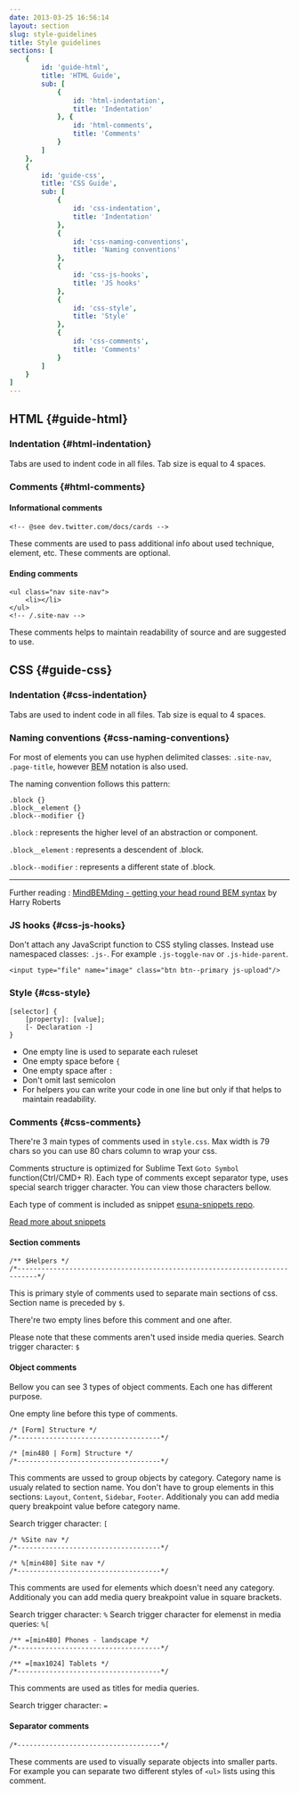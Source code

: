 ```yaml
---
date: 2013-03-25 16:56:14
layout: section
slug: style-guidelines
title: Style guidelines
sections: [
	{
		id: 'guide-html',
		title: 'HTML Guide',
		sub: [
			{
				id: 'html-indentation',
				title: 'Indentation'
			}, {
				id: 'html-comments',
				title: 'Comments'
			}
		]
	},
	{
		id: 'guide-css',
		title: 'CSS Guide',
		sub: [
			{
				id: 'css-indentation',
				title: 'Indentation'
			},
			{
				id: 'css-naming-conventions',
				title: 'Naming conventions'
			},
			{
				id: 'css-js-hooks',
				title: 'JS hooks'
			},
			{
				id: 'css-style',
				title: 'Style'
			},
			{
				id: 'css-comments',
				title: 'Comments'
			}
		]
	}
]
---
```


## HTML {#guide-html}

### Indentation {#html-indentation}

Tabs are used to indent code in all files. Tab size is equal to 4 spaces.

### Comments {#html-comments}

#### Informational comments

	<!-- @see dev.twitter.com/docs/cards -->

These comments are used to pass additional info about used technique, element, etc. These comments are optional.

#### Ending comments

	<ul class="nav site-nav">
		<li></li>
	</ul>
	<!-- /.site-nav -->

These comments helps to maintain readability of source and are suggested to use.

## CSS {#guide-css}

### Indentation {#css-indentation}

Tabs are used to indent code in all files. Tab size is equal to 4 spaces.

### Naming conventions {#css-naming-conventions}

For most of elements you can use hyphen delimited classes: `.site-nav`, `.page-title`, however <abbr title="Block, Element, Modifier">BEM</abbr> notation is also used.


The naming convention follows this pattern:

	.block {}
	.block__element {}
	.block--modifier {}

`.block`
: represents the higher level of an abstraction or component.

`.block__element`
: represents a descendent of .block.

`.block--modifier`
: represents a different state of .block.

---

Further reading
: [MindBEMding - getting your head round BEM syntax](http://csswizardry.com/2013/01/mindbemding-getting-your-head-round-bem-syntax) by Harry Roberts

### JS hooks {#css-js-hooks}

Don't attach any JavaScript function to CSS styling classes. Instead use namespaced classes: `.js-`. For example `.js-toggle-nav` or `.js-hide-parent`.

	<input type="file" name="image" class="btn btn--primary js-upload"/>

### Style {#css-style}

	[selector] {
	    [property]: [value];
	    [- Declaration -]
	}

* One empty line is used to separate each ruleset
* One empty space before `{`
* One empty space after `:`
* Don't omit last semicolon
* For helpers you can write your code in one line but only if that helps to maintain readability.

### Comments {#css-comments}

There're 3 main types of comments used in `style.css`. Max width is 79 chars so you can use 80 chars column to wrap your css.

Comments structure is optimized for Sublime Text `Goto Symbol` function(Ctrl/CMD+ R). Each type of comments except separator type, uses special search trigger character. You can view those characters bellow.

Each type of comment is included as snippet <a href="http://github.com/Idered/esuna-snippets">esuna-snippets repo</a>.

<a href="#snippets">Read more about snippets</a>

#### Section comments

	/** $Helpers */
	/*---------------------------------------------------------------------------*/

This is primary style of comments used to separate main sections of css. Section name is preceded by `$`.

There're two empty lines before this comment and one after.

Please note that these comments aren't used inside media queries.
Search trigger character: `$`

#### Object comments

Bellow you can see 3 types of object comments. Each one has different purpose.

One empty line before this type of comments.

	/* [Form] Structure */
	/*------------------------------------*/

	/* [min480 | Form] Structure */
	/*------------------------------------*/

This comments are ussed to group objects by category. Category name is usualy related to section name. You don't have to group elements in this sections: `Layout`, `Content`, `Sidebar`, `Footer`. Additionaly you can add media query breakpoint value before category name.

Search trigger character: `[`

	/* %Site nav */
	/*------------------------------------*/

	/* %[min480] Site nav */
	/*------------------------------------*/

This comments are used for elements which doesn't need any category. Additionaly you can add media query breakpoint value in square brackets.

Search trigger character: `%`
Search trigger character for elemenst in media queries: `%[`

	/** =[min480] Phones - landscape */
	/*------------------------------------*/

	/** =[max1024] Tablets */
	/*------------------------------------*/

This comments are used as titles for media  queries.

Search trigger character: `=`

#### Separator comments


	/*------------------------------------*/

These comments are used to visually separate objects into smaller parts. For example you can separate two different styles of `<ul>` lists using this comment.
